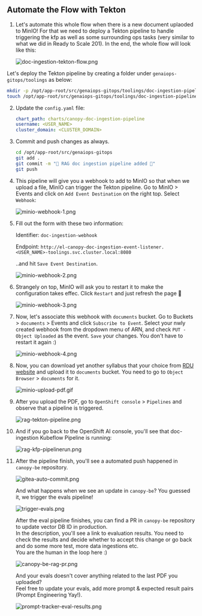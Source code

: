 ## Automate the Flow with Tekton

1. Let's automate this whole flow when there is a new document uplaoded to MinIO! For that we need to deploy a Tekton pipeline to handle triggering the kfp as well as some surrounding ops tasks (very similar to what we did in Ready to Scale 201).
    In the end, the whole flow will look like this:

    ![doc-ingestion-tekton-flow.png](./images/doc-ingestion-tekton-flow.png)


Let's deploy the Tekton pipeline by creating a folder under `genaiops-gitops/toolings` as below:

  ```bash
  mkdir -p /opt/app-root/src/genaiops-gitops/toolings/doc-ingestion-pipeline
  touch /opt/app-root/src/genaiops-gitops/toolings/doc-ingestion-pipeline/config.yaml
  ```

2. Update the `config.yaml` file:

    ```yaml
    chart_path: charts/canopy-doc-ingestion-pipeline
    username: <USER_NAME>
    cluster_domain: <CLUSTER_DOMAIN>
    ```

3. Commit and push changes as always.

    ```bash
    cd /opt/app-root/src/genaiops-gitops
    git add .
    git commit -m "🦁 RAG doc ingestion pipeline added 🦁"
    git push
    ```

4. This pipeline will give you a webhook to add to MinIO so that when we upload a file, MinIO can trigger the Tekton pipeline. Go to MinIO > Events and click on `Add Event Destination` on the right top. Select `Webhook`:

    ![minio-webhook-1.png](./images/minio-webhook-1.png)

5. Fill out the form with these two information:

    Identifier: `doc-ingestion-webhook`

    Endpoint: `http://el-canopy-doc-ingestion-event-listener.<USER_NAME>-toolings.svc.cluster.local:8080`

    ..and hit `Save Event Destination`.

    ![minio-webhook-2.png](./images/minio-webhook-2.png)

6. Strangely on top, MinIO will ask you to restart it to make the configuration takes effec. Click `Restart` and just refresh the page 🤷

    ![minio-webhook-3.png](./images/minio-webhook-3.png)

7. Now, let's associate this webhook with `documents` bucket. Go to Buckets > `documents` > Events and click `Subscribe to Event`. Select your nwly created webhook from the dropdown menu of ARN, and check `PUT - Object Uploaded` as the event. `Save` your changes. You don't have to restart it again :)

    ![minio-webhook-4.png](./images/minio-webhook-4.png)

8. Now, you can download yet another syllabus that your choice from [RDU website](https://rdu-website-ai501.<CLUSTER_DOMAIN>) and upload it to `documents` bucket. You need to go to `Object Browser` > `documents` for it.

    ![minio-upload-pdf.gif](./images/minio-upload-pdf.gif)

9. After you upload the PDF, go to `OpenShift console` > `Pipelines` and observe that a pipeline is triggered.

    ![rag-tekton-pipeline.png](./images/rag-tekton-pipeline.png)

10. And if you go back to the OpenShift AI console, you'll see that doc-ingestion Kubeflow Pipeline is running:

    ![rag-kfp-pipelinerun.png](./images/rag-kfp-pipelinerun.png)

11. After the pipeline finish, you'll see a automated push happened in `canopy-be` repository. 

    ![gitea-auto-commit.png](./images/gitea-auto-commit.png)

    And what happens when we see an update in `canopy-be`?
    You guessed it, we trigger the evals pipeline! 

    ![trigger-evals.png](./images/trigger-evals.png)

    After the eval pipeline finishes, you can find a PR in `canopy-be` repository to update vector DB ID in production.   
    In the description, you'll see a link to evaluation results. You need to check the results and decide whether to accept this change or go back and do some more test, more data ingestions etc.   
    You are the human in the loop here :)

    ![canopy-be-rag-pr.png](./images/canopy-be-rag-pr.png)

    And your evals doesn't cover anything related to the last PDF you uploaded?  
    Feel free to update your evals, add more prompt & expected result pairs (Prompt Engineering Yay!). 

    ![prompt-tracker-eval-results.png](./images/prompt-tracker-eval-results.png)

